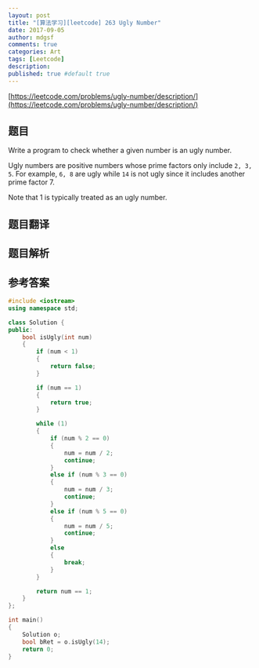 ```yaml
---
layout: post
title: "[算法学习][leetcode] 263 Ugly Number"
date: 2017-09-05
author: mdgsf
comments: true
categories: Art
tags: [Leetcode]
description:
published: true #default true
---
```


[https://leetcode.com/problems/ugly-number/description/](https://leetcode.com/problems/ugly-number/description/)

## 题目

Write a program to check whether a given number is an ugly number.

Ugly numbers are positive numbers whose prime factors only include `2, 3, 5`. For example, `6, 8` are ugly while `14` is not ugly since it includes another prime factor 7.

Note that 1 is typically treated as an ugly number.

## 题目翻译

## 题目解析

## 参考答案

```c++
#include <iostream>
using namespace std;

class Solution {
public:
    bool isUgly(int num)
    {
        if (num < 1)
        {
            return false;
        }

        if (num == 1)
        {
            return true;
        }

        while (1)
        {
            if (num % 2 == 0)
            {
                num = num / 2;
                continue;
            }
            else if (num % 3 == 0)
            {
                num = num / 3;
                continue;
            }
            else if (num % 5 == 0)
            {
                num = num / 5;
                continue;
            }
            else
            {
                break;
            }
        }

        return num == 1;
    }
};

int main()
{
    Solution o;
    bool bRet = o.isUgly(14);
    return 0;
}
```
